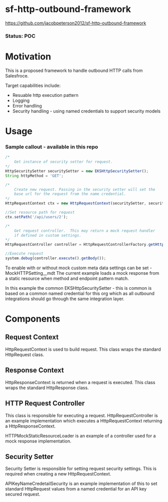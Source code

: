 
  

  

# sf-http-outbound-framework

https://github.com/jacobpeterson2012/sf-http-outbound-framework

### Status: POC

# Motivation
This is a proposed framework to handle outbound HTTP calls from Salesfroce.

Target capabilities include:

- Resuable http execution pattern
- Logging
- Error handling
- Security handling - using named credentials to support security models


# Usage 
### Sample callout - available in this repo
```JavaScript
/* 
	Get instance of security setter for request.
*/
HttpSecuritySetter securitySetter = new EKSHttpSecuritySetter();
String httpMethod = 'GET';

/*
	Create new request. Passing in the security setter will set the 
	base url for the request from the name credential.
*/
HttpRequestContext ctx = new HttpRequestContext(securitySetter, securitySetter);

//Set resource path for request
ctx.setPath('/api/users/2');

/*
	Get request controller.  This may return a mock request handler 
	if defined in custom settings.
*/
HttpRequestController controller = HttpRequestControllerFactory.getHttpController(ctx);

//Execute request
system.debug(controller.execute().getBody());
```

To enable with or without mock custom meta data settings can be set - MockHTTPSetting__mdt
The current example loads a mock response from a static resource when method and endpoint pattern match.
  

In this example the common EKSHttpSecuritySetter - this is common is based on a common named credential for this org which as all outbound integrations should go through the same integration layer.

  
  

# Components
 
## Request Context
HttpRequestContext is used to build request.  This class wraps the standard HttpRequest class. 

## Response Context
HttpResponseContext is returned when a request is executed.  This class wraps the standard HttpResponse class. 

## HTTP Request Controller
This class is responsible for executing a request. HttpRequestController is an example implementation which executes a HttpRequestContext returning a HttpResponseContext.

HTTPMockStaticResourceLoader is an example of a controller used for a mock response implementation.


## Security Setter
Security Setter is responsible for setting request security settings.  This is required when creating a new HttpRequestContext.
  
APIKeyNameCredetailSecurity is an example implementation of this to set standard HttpRequest values from a named credential for an API key secured request.
